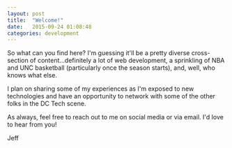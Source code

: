```yaml
---
layout: post
title:  "Welcome!"
date:   2015-09-24 01:08:48
categories: development
---
```

So what can you find here? I'm guessing it'll be a pretty diverse cross-section of content...definitely a lot of web development, a sprinkling of NBA and UNC basketball (particularly once the season starts), and, well, who knows what else.

I plan on sharing some of my experiences as I'm exposed to new technologies and have an opportunity to network with some of the other folks in the DC Tech scene.

As always, feel free to reach out to me on social media or via email. I'd love to hear from you!

Jeff
